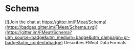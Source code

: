 # Schema

[![Join the chat at https://gitter.im/FMeat/Schema](https://badges.gitter.im/FMeat/Schema.svg)](https://gitter.im/FMeat/Schema?utm_source=badge&utm_medium=badge&utm_campaign=pr-badge&utm_content=badge)
Describes FMeat Data Formats
